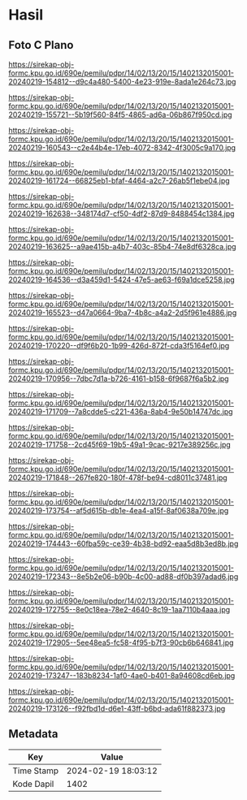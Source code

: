# Hasil

## Foto C Plano

https://sirekap-obj-formc.kpu.go.id/690e/pemilu/pdpr/14/02/13/20/15/1402132015001-20240219-154812--d9c4a480-5400-4e23-919e-8ada1e264c73.jpg

https://sirekap-obj-formc.kpu.go.id/690e/pemilu/pdpr/14/02/13/20/15/1402132015001-20240219-155721--5b19f560-84f5-4865-ad6a-06b867f950cd.jpg

https://sirekap-obj-formc.kpu.go.id/690e/pemilu/pdpr/14/02/13/20/15/1402132015001-20240219-160543--c2e44b4e-17eb-4072-8342-4f3005c9a170.jpg

https://sirekap-obj-formc.kpu.go.id/690e/pemilu/pdpr/14/02/13/20/15/1402132015001-20240219-161724--66825eb1-bfaf-4464-a2c7-26ab5f1ebe04.jpg

https://sirekap-obj-formc.kpu.go.id/690e/pemilu/pdpr/14/02/13/20/15/1402132015001-20240219-162638--348174d7-cf50-4df2-87d9-8488454c1384.jpg

https://sirekap-obj-formc.kpu.go.id/690e/pemilu/pdpr/14/02/13/20/15/1402132015001-20240219-163625--a9ae415b-a4b7-403c-85b4-74e8df6328ca.jpg

https://sirekap-obj-formc.kpu.go.id/690e/pemilu/pdpr/14/02/13/20/15/1402132015001-20240219-164536--d3a459d1-5424-47e5-ae63-f69a1dce5258.jpg

https://sirekap-obj-formc.kpu.go.id/690e/pemilu/pdpr/14/02/13/20/15/1402132015001-20240219-165523--d47a0664-9ba7-4b8c-a4a2-2d5f961e4886.jpg

https://sirekap-obj-formc.kpu.go.id/690e/pemilu/pdpr/14/02/13/20/15/1402132015001-20240219-170220--df9f6b20-1b99-426d-872f-cda3f5164ef0.jpg

https://sirekap-obj-formc.kpu.go.id/690e/pemilu/pdpr/14/02/13/20/15/1402132015001-20240219-170956--7dbc7d1a-b726-4161-b158-6f9687f6a5b2.jpg

https://sirekap-obj-formc.kpu.go.id/690e/pemilu/pdpr/14/02/13/20/15/1402132015001-20240219-171709--7a8cdde5-c221-436a-8ab4-9e50b14747dc.jpg

https://sirekap-obj-formc.kpu.go.id/690e/pemilu/pdpr/14/02/13/20/15/1402132015001-20240219-171758--2cd45f69-19b5-49a1-9cac-9217e389256c.jpg

https://sirekap-obj-formc.kpu.go.id/690e/pemilu/pdpr/14/02/13/20/15/1402132015001-20240219-171848--267fe820-180f-478f-be94-cd8011c37481.jpg

https://sirekap-obj-formc.kpu.go.id/690e/pemilu/pdpr/14/02/13/20/15/1402132015001-20240219-173754--af5d615b-db1e-4ea4-a15f-8af0638a709e.jpg

https://sirekap-obj-formc.kpu.go.id/690e/pemilu/pdpr/14/02/13/20/15/1402132015001-20240219-174443--60fba59c-ce39-4b38-bd92-eaa5d8b3ed8b.jpg

https://sirekap-obj-formc.kpu.go.id/690e/pemilu/pdpr/14/02/13/20/15/1402132015001-20240219-172343--8e5b2e06-b90b-4c00-ad88-df0b397adad6.jpg

https://sirekap-obj-formc.kpu.go.id/690e/pemilu/pdpr/14/02/13/20/15/1402132015001-20240219-172755--8e0c18ea-78e2-4640-8c19-1aa7110b4aaa.jpg

https://sirekap-obj-formc.kpu.go.id/690e/pemilu/pdpr/14/02/13/20/15/1402132015001-20240219-172905--5ee48ea5-fc58-4f95-b7f3-90cb6b646841.jpg

https://sirekap-obj-formc.kpu.go.id/690e/pemilu/pdpr/14/02/13/20/15/1402132015001-20240219-173247--183b8234-1af0-4ae0-b401-8a94608cd6eb.jpg

https://sirekap-obj-formc.kpu.go.id/690e/pemilu/pdpr/14/02/13/20/15/1402132015001-20240219-173126--f92fbd1d-d6e1-43ff-b6bd-ada61f882373.jpg


## Metadata

| Key        | Value               |
| ---------- | ------------------- |
| Time Stamp | 2024-02-19 18:03:12 |
| Kode Dapil | 1402                |



